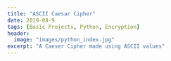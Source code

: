 ```yaml
---
title: "ASCII Caesar Cipher"
date: 2019-08-9
tags: [Basic Projects, Python, Encryption]
header:
  image: "images/python_index.jpg"
excerpt: "A Caeser Cipher made using ASCII values"
---
```

